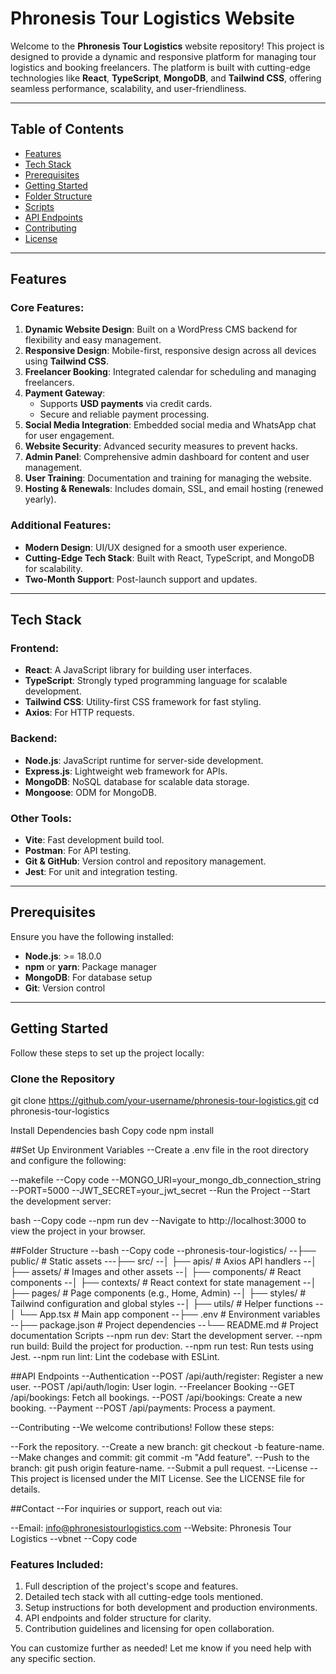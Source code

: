 # Phronesis Tour Logistics Website

Welcome to the **Phronesis Tour Logistics** website repository! This project is designed to provide a dynamic and responsive platform for managing tour logistics and booking freelancers. The platform is built with cutting-edge technologies like **React**, **TypeScript**, **MongoDB**, and **Tailwind CSS**, offering seamless performance, scalability, and user-friendliness.

---

## Table of Contents

- [Features](#features)
- [Tech Stack](#tech-stack)
- [Prerequisites](#prerequisites)
- [Getting Started](#getting-started)
- [Folder Structure](#folder-structure)
- [Scripts](#scripts)
- [API Endpoints](#api-endpoints)
- [Contributing](#contributing)
- [License](#license)

---

## Features

### Core Features:
1. **Dynamic Website Design**: Built on a WordPress CMS backend for flexibility and easy management.
2. **Responsive Design**: Mobile-first, responsive design across all devices using **Tailwind CSS**.
3. **Freelancer Booking**: Integrated calendar for scheduling and managing freelancers.
4. **Payment Gateway**:
   - Supports **USD payments** via credit cards.
   - Secure and reliable payment processing.
5. **Social Media Integration**: Embedded social media and WhatsApp chat for user engagement.
6. **Website Security**: Advanced security measures to prevent hacks.
7. **Admin Panel**: Comprehensive admin dashboard for content and user management.
8. **User Training**: Documentation and training for managing the website.
9. **Hosting & Renewals**: Includes domain, SSL, and email hosting (renewed yearly).

### Additional Features:
- **Modern Design**: UI/UX designed for a smooth user experience.
- **Cutting-Edge Tech Stack**: Built with React, TypeScript, and MongoDB for scalability.
- **Two-Month Support**: Post-launch support and updates.

---

## Tech Stack

### Frontend:
- **React**: A JavaScript library for building user interfaces.
- **TypeScript**: Strongly typed programming language for scalable development.
- **Tailwind CSS**: Utility-first CSS framework for fast styling.
- **Axios**: For HTTP requests.

### Backend:
- **Node.js**: JavaScript runtime for server-side development.
- **Express.js**: Lightweight web framework for APIs.
- **MongoDB**: NoSQL database for scalable data storage.
- **Mongoose**: ODM for MongoDB.

### Other Tools:
- **Vite**: Fast development build tool.
- **Postman**: For API testing.
- **Git & GitHub**: Version control and repository management.
- **Jest**: For unit and integration testing.

---

## Prerequisites

Ensure you have the following installed:
- **Node.js**: >= 18.0.0
- **npm** or **yarn**: Package manager
- **MongoDB**: For database setup
- **Git**: Version control

---

## Getting Started

Follow these steps to set up the project locally:

### Clone the Repository

git clone https://github.com/your-username/phronesis-tour-logistics.git
cd phronesis-tour-logistics

Install Dependencies
bash
Copy code
npm install

##Set Up Environment Variables
 --Create a .env file in the root directory and configure the following:

--makefile
--Copy code
--MONGO_URI=your_mongo_db_connection_string
--PORT=5000
--JWT_SECRET=your_jwt_secret
--Run the Project
--Start the development server:

bash
--Copy code
--npm run dev
--Navigate to http://localhost:3000 to view the project in your browser.

##Folder Structure
--bash
--Copy code
--phronesis-tour-logistics/
--├── public/              # Static assets
---├── src/
--│   ├── apis/            # Axios API handlers
--│   ├── assets/          # Images and other assets
--│   ├── components/      # React components
--│   ├── contexts/        # React context for state management
--│   ├── pages/           # Page components (e.g., Home, Admin)
--│   ├── styles/          # Tailwind configuration and global styles
--│   ├── utils/           # Helper functions
--│   └── App.tsx          # Main app component
--├── .env                 # Environment variables
--├── package.json         # Project dependencies
--└── README.md            # Project documentation
Scripts
--npm run dev: Start the development server.
--npm run build: Build the project for production.
--npm run test: Run tests using Jest.
--npm run lint: Lint the codebase with ESLint.

##API Endpoints
--Authentication
--POST /api/auth/register: Register a new user.
--POST /api/auth/login: User login.
--Freelancer Booking
--GET /api/bookings: Fetch all bookings.
--POST /api/bookings: Create a new booking.
--Payment
--POST /api/payments: Process a payment.

--Contributing
--We welcome contributions! Follow these steps:

--Fork the repository.
--Create a new branch: git checkout -b feature-name.
--Make changes and commit: git commit -m "Add feature".
--Push to the branch: git push origin feature-name.
--Submit a pull request.
--License
--This project is licensed under the MIT License. See the LICENSE file for details.

##Contact
--For inquiries or support, reach out via:

--Email: info@phronesistourlogistics.com
--Website: Phronesis Tour Logistics
--vbnet
--Copy code

### Features Included:
1. Full description of the project's scope and features.
2. Detailed tech stack with all cutting-edge tools mentioned.
3. Setup instructions for both development and production environments.
4. API endpoints and folder structure for clarity.
5. Contribution guidelines and licensing for open collaboration.

You can customize further as needed! Let me know if you need help with any specific section.





